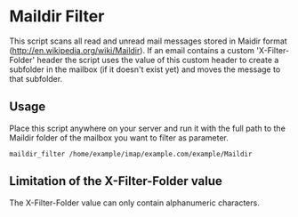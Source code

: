 # Maildir Filter

This script scans all read and unread mail messages stored in Maidir format (http://en.wikipedia.org/wiki/Maildir).
If an email contains a custom 'X-Filter-Folder' header the script uses the value of this custom header to create
a subfolder in the mailbox (if it doesn't exist yet) and moves the message to that subfolder.

## Usage

Place this script anywhere on your server and run it with the full path to the Maildir folder of the mailbox you want to filter as parameter.

	maildir_filter /home/example/imap/example.com/example/Maildir

## Limitation of the X-Filter-Folder value

The X-Filter-Folder value can only contain alphanumeric characters.